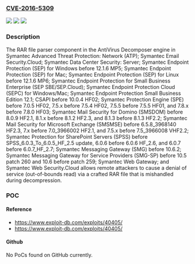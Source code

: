### [CVE-2016-5309](https://cve.mitre.org/cgi-bin/cvename.cgi?name=CVE-2016-5309)
![](https://img.shields.io/static/v1?label=Product&message=n%2Fa&color=blue)
![](https://img.shields.io/static/v1?label=Version&message=n%2Fa&color=blue)
![](https://img.shields.io/static/v1?label=Vulnerability&message=n%2Fa&color=brighgreen)

### Description

The RAR file parser component in the AntiVirus Decomposer engine in Symantec Advanced Threat Protection: Network (ATP); Symantec Email Security.Cloud; Symantec Data Center Security: Server; Symantec Endpoint Protection (SEP) for Windows before 12.1.6 MP5; Symantec Endpoint Protection (SEP) for Mac; Symantec Endpoint Protection (SEP) for Linux before 12.1.6 MP6; Symantec Endpoint Protection for Small Business Enterprise (SEP SBE/SEP.Cloud); Symantec Endpoint Protection Cloud (SEPC) for Windows/Mac; Symantec Endpoint Protection Small Business Edition 12.1; CSAPI before 10.0.4 HF02; Symantec Protection Engine (SPE) before 7.0.5 HF02, 7.5.x before 7.5.4 HF02, 7.5.5 before 7.5.5 HF01, and 7.8.x before 7.8.0 HF03; Symantec Mail Security for Domino (SMSDOM) before 8.0.9 HF2.1, 8.1.x before 8.1.2 HF2.3, and 8.1.3 before 8.1.3 HF2.2; Symantec Mail Security for Microsoft Exchange (SMSMSE) before 6.5.8_3968140 HF2.3, 7.x before 7.0_3966002 HF2.1, and 7.5.x before 7.5_3966008 VHF2.2; Symantec Protection for SharePoint Servers (SPSS) before SPSS_6.0.3_To_6.0.5_HF_2.5 update, 6.0.6 before 6.0.6 HF_2.6, and 6.0.7 before 6.0.7_HF_2.7; Symantec Messaging Gateway (SMG) before 10.6.2; Symantec Messaging Gateway for Service Providers (SMG-SP) before 10.5 patch 260 and 10.6 before patch 259; Symantec Web Gateway; and Symantec Web Security.Cloud allows remote attackers to cause a denial of service (out-of-bounds read) via a crafted RAR file that is mishandled during decompression.

### POC

#### Reference
- https://www.exploit-db.com/exploits/40405/
- https://www.exploit-db.com/exploits/40405/

#### Github
No PoCs found on GitHub currently.

